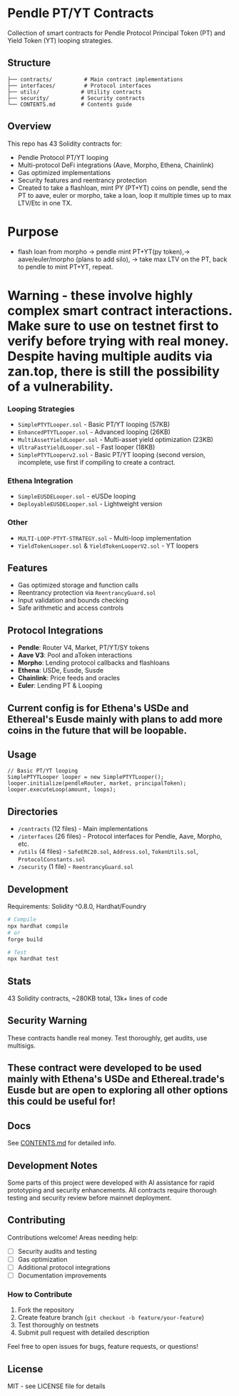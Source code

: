 # Pendle PT/YT Contracts 

Collection of smart contracts for Pendle Protocol Principal Token (PT) and Yield Token (YT) looping strategies.

## Structure

```
├── contracts/          # Main contract implementations
├── interfaces/         # Protocol interfaces 
├── utils/             # Utility contracts
├── security/          # Security contracts
└── CONTENTS.md        # Contents guide
```

## Overview

This repo has 43 Solidity contracts for:

- Pendle Protocol PT/YT looping 
- Multi-protocol DeFi integrations (Aave, Morpho, Ethena, Chainlink)
- Gas optimized implementations
- Security features and reentrancy protection
- Created to take a flashloan, mint PY (PT+YT) coins on pendle, send the PT to aave, euler or morpho, take a loan, loop it multiple times up to max LTV/Etc in one TX.

# Purpose
- flash loan from morpho -> pendle mint PT+YT(py token),-> aave/euler/morpho (plans to add silo), -> take max LTV on the PT, back to pendle to mint PT+YT, repeat.

# Warning - these involve highly complex smart contract interactions. Make sure to use on testnet first to verify before trying with real money. Despite having multiple audits via zan.top, there is still the possibility of a vulnerability.

### Looping Strategies
- `SimplePTYTLooper.sol` - Basic PT/YT looping (57KB)
- `EnhancedPTYTLooper.sol` - Advanced looping (26KB) 
- `MultiAssetYieldLooper.sol` - Multi-asset yield optimization (23KB)
- `UltraFastYieldLooper.sol` - Fast looper (18KB)
- `SimplePTYTLooperv2.sol` - Basic PT/YT looping (second version, incomplete, use first if compiling to create a contract.


### Ethena Integration
- `SimpleEUSDELooper.sol` - eUSDe looping 
- `DeployableEUSDELooper.sol` - Lightweight version 

### Other
- `MULTI-LOOP-PTYT-STRATEGY.sol` - Multi-loop implementation 
- `YieldTokenLooper.sol` & `YieldTokenLooperV2.sol` - YT loopers

## Features

- Gas optimized storage and function calls
- Reentrancy protection via `ReentrancyGuard.sol`
- Input validation and bounds checking
- Safe arithmetic and access controls

## Protocol Integrations

- **Pendle**: Router V4, Market, PT/YT/SY tokens
- **Aave V3**: Pool and aToken interactions  
- **Morpho**: Lending protocol callbacks and flashloans
- **Ethena**: USDe, Eusde, Susde
- **Chainlink**: Price feeds and oracles
- **Euler**: Lending PT & Looping

## Current config is for Ethena's USDe and Ethereal's Eusde mainly with plans to add more coins in the future that will be loopable.



## Usage

```solidity
// Basic PT/YT looping
SimplePTYTLooper looper = new SimplePTYTLooper();
looper.initialize(pendleRouter, market, principalToken);
looper.executeLoop(amount, loops);
```

## Directories

- `/contracts` (12 files) - Main implementations
- `/interfaces` (26 files) - Protocol interfaces for Pendle, Aave, Morpho, etc.
- `/utils` (4 files) - `SafeERC20.sol`, `Address.sol`, `TokenUtils.sol`, `ProtocolConstants.sol`
- `/security` (1 file) - `ReentrancyGuard.sol`

## Development

Requirements: Solidity ^0.8.0, Hardhat/Foundry

```bash
# Compile
npx hardhat compile
# or
forge build

# Test
npx hardhat test
```

## Stats

43 Solidity contracts, ~280KB total, 13k+ lines of code

## Security Warning

These contracts handle real money. Test thoroughly, get audits, use multisigs.

## These contract were developed to be used mainly with Ethena's USDe and Ethereal.trade's Eusde but are open to exploring all other options this could be useful for!


## Docs

See [CONTENTS.md](./CONTENTS.md) for detailed info.


## Development Notes
Some parts of this project were developed with AI assistance for rapid prototyping and security enhancements. All contracts require thorough testing and security review before mainnet deployment.



## Contributing

Contributions welcome! Areas needing help:
- [ ] Security audits and testing
- [ ] Gas optimization 
- [ ] Additional protocol integrations
- [ ] Documentation improvements

### How to Contribute
1. Fork the repository
2. Create feature branch (`git checkout -b feature/your-feature`)
3. Test thoroughly on testnets
4. Submit pull request with detailed description

Feel free to open issues for bugs, feature requests, or questions!

## License
MIT - see LICENSE file for details
